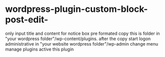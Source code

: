 # wordpress-plugin-custom-block-post-edit-
only input title and content for notice box pre formated
copy this is folder in "your wordpress folder"/wp-content/plugins.
after the copy start logon administrative in "your website wordpress folder"/wp-admin
change menu manage plugins active this plugin
